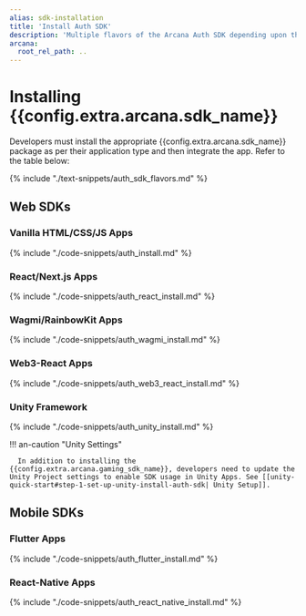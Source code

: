 ```yaml
---
alias: sdk-installation
title: 'Install Auth SDK'
description: 'Multiple flavors of the Arcana Auth SDK depending upon the app type. Use the correct SDK package for installation. Choose from the basic Auth package to the wrapper SDK for React Apps, Wagmi, RainbowKit, Web3-react apps, Unity apps.'
arcana:
  root_rel_path: ..
---
```


# Installing {{config.extra.arcana.sdk_name}}

Developers must install the appropriate {{config.extra.arcana.sdk_name}} package as per their application type and then integrate the app. Refer to the table below:

{% include "./text-snippets/auth_sdk_flavors.md" %}

## Web SDKs

### Vanilla HTML/CSS/JS Apps

{% include "./code-snippets/auth_install.md" %}

### React/Next.js Apps

{% include "./code-snippets/auth_react_install.md" %}

### Wagmi/RainbowKit Apps

{% include "./code-snippets/auth_wagmi_install.md" %}

### Web3-React Apps

{% include "./code-snippets/auth_web3_react_install.md" %}

### Unity Framework

{% include "./code-snippets/auth_unity_install.md" %}

!!! an-caution "Unity Settings"

      In addition to installing the {{config.extra.arcana.gaming_sdk_name}}, developers need to update the Unity Project settings to enable SDK usage in Unity Apps. See [[unity-quick-start#step-1-set-up-unity-install-auth-sdk| Unity Setup]].

## Mobile SDKs

### Flutter Apps

{% include "./code-snippets/auth_flutter_install.md" %}

### React-Native Apps

{% include "./code-snippets/auth_react_native_install.md" %}